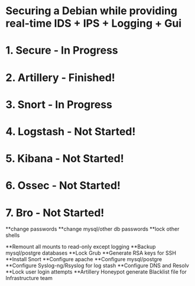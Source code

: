 # Securing a Debian while providing real-time IDS + IPS + Logging + Gui

# 1. Secure			  		- In Progress
# 2. Artillery 				- Finished!
# 3. Snort  					- In Progress
# 4. Logstash 				- Not Started!
# 5. Kibana 					- Not Started!
# 6. Ossec  					- Not Started!
# 7. Bro  				  	- Not Started!


**change passwords
**change mysql/other db passwords
**lock other shells

**Remount all mounts to read-only except logging
**Backup mysql/postgre databases
**Lock Grub
**Generate RSA keys for SSH
**Install Snort
**Configure apache
**Configure mysql/postgre
**Configure Syslog-ng/Rsyslog for log stash
**Configure DNS and Resolv
**Lock user login attempts
**Artillery Honeypot generate Blacklist file for Infrastructure team
